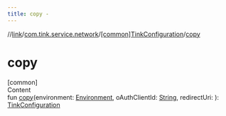 ```yaml
---
title: copy -
---
```

//[link](../../index.md)/[com.tink.service.network](../index.md)/[[common]TinkConfiguration](index.md)/[copy](copy.md)



# copy  
[common]  
Content  
fun [copy](copy.md)(environment: [Environment](../[common]-environment/index.md), oAuthClientId: [String](https://kotlinlang.org/api/latest/jvm/stdlib/kotlin/-string/index.html), redirectUri: <ERROR CLASS>): [TinkConfiguration](index.md)  



